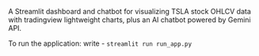A Streamlit dashboard and chatbot for visualizing TSLA stock OHLCV data with tradingview lightweight charts, plus an AI chatbot powered by Gemini API.

To run the application: write - `streamlit run run_app.py`